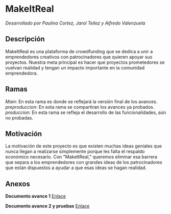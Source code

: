# MakeItReal
_Desarrollado por Paulina Cortez, Jarol Tellez y Alfredo Valenzuela_

## Descripción
MakeItReal es una plataforma de crowdfunding que se dedica a unir a
emprendedores creativos con patrocinadores que quieren apoyar sus
proyectos. Nuestra meta principal es hacer que proyectos prometedores se
vuelvan realidad y tengan un impacto importante en la comunidad
emprendedora.

## Ramas

_Main_: En esta rama es donde se reflejará la versión final de los avances.
_preproduccion_: En esta rama se compartiran los avances ya probados.
_produccion_: En esta rama se refleja el desarrollo de las funcionalidades, aún no probadas.

## Motivación
La motivación de este proyecto es que existen muchas ideas geniales que
nunca llegan a realizarse simplemente porque les falta el respaldo económico
necesario. Con "MakeItReal," queremos eliminar esa barrera que separa a los
emprendedores con grandes ideas de los patrocinadores que están dispuestos
a ayudar a que esas ideas se hagan realidad.

## Anexos

**Documento avance 1** [Enlace](https://drive.google.com/file/d/1TEexBHA1ocaFLoYge7KAyAYMFlunTfvP/view?usp=sharing)

**Documento avance 2 y pruebas** [Enlace](https://drive.google.com/drive/folders/145Fdtkq5cKdFl0_cOOs6lBEEFOlMcGjv?usp=drive_link)


